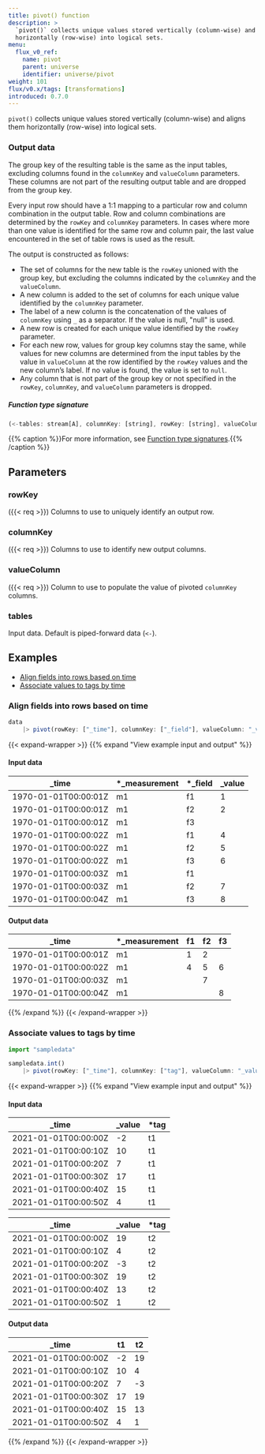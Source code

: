 ```yaml
---
title: pivot() function
description: >
  `pivot()` collects unique values stored vertically (column-wise) and aligns them
  horizontally (row-wise) into logical sets.
menu:
  flux_v0_ref:
    name: pivot
    parent: universe
    identifier: universe/pivot
weight: 101
flux/v0.x/tags: [transformations]
introduced: 0.7.0
---
```


<!------------------------------------------------------------------------------

IMPORTANT: This page was generated from comments in the Flux source code. Any
edits made directly to this page will be overwritten the next time the
documentation is generated. 

To make updates to this documentation, update the function comments above the
function definition in the Flux source code:

https://github.com/influxdata/flux/blob/master/stdlib/universe/universe.flux#L2047-L2055

Contributing to Flux: https://github.com/influxdata/flux#contributing
Fluxdoc syntax: https://github.com/influxdata/flux/blob/master/docs/fluxdoc.md

------------------------------------------------------------------------------->

`pivot()` collects unique values stored vertically (column-wise) and aligns them
horizontally (row-wise) into logical sets.

### Output data
The group key of the resulting table is the same as the input tables,
excluding columns found in the `columnKey` and `valueColumn` parameters.
These columns are not part of the resulting output table and are dropped from
the group key.

Every input row should have a 1:1 mapping to a particular row and column
combination in the output table. Row and column combinations are determined
by the `rowKey` and `columnKey` parameters. In cases where more than one
value is identified for the same row and column pair, the last value
encountered in the set of table rows is used as the result.

The output is constructed as follows:

- The set of columns for the new table is the `rowKey` unioned with the group key,
  but excluding the columns indicated by the `columnKey` and the `valueColumn`.
- A new column is added to the set of columns for each unique value
  identified by the `columnKey` parameter.
- The label of a new column is the concatenation of the values of `columnKey`
  using `_` as a separator. If the value is null, "null" is used.
- A new row is created for each unique value identified by the
  `rowKey` parameter.
- For each new row, values for group key columns stay the same, while values
  for new columns are determined from the input tables by the value in
  `valueColumn` at the row identified by the `rowKey` values and the new
  column’s label. If no value is found, the value is set to `null`.
- Any column that is not part of the group key or not specified in the
  `rowKey`, `columnKey`, and `valueColumn` parameters is dropped.

##### Function type signature

```js
(<-tables: stream[A], columnKey: [string], rowKey: [string], valueColumn: string) => stream[B] where A: Record, B: Record
```

{{% caption %}}For more information, see [Function type signatures](/flux/v0/function-type-signatures/).{{% /caption %}}

## Parameters

### rowKey
({{< req >}})
Columns to use to uniquely identify an output row.



### columnKey
({{< req >}})
Columns to use to identify new output columns.



### valueColumn
({{< req >}})
Column to use to populate the value of pivoted `columnKey` columns.



### tables

Input data. Default is piped-forward data (`<-`).




## Examples

- [Align fields into rows based on time](#align-fields-into-rows-based-on-time)
- [Associate values to tags by time](#associate-values-to-tags-by-time)

### Align fields into rows based on time

```js
data
    |> pivot(rowKey: ["_time"], columnKey: ["_field"], valueColumn: "_value")

```

{{< expand-wrapper >}}
{{% expand "View example input and output" %}}

#### Input data

| _time                | *_measurement | *_field | _value  |
| -------------------- | ------------- | ------- | ------- |
| 1970-01-01T00:00:01Z | m1            | f1      | 1       |
| 1970-01-01T00:00:01Z | m1            | f2      | 2       |
| 1970-01-01T00:00:01Z | m1            | f3      |         |
| 1970-01-01T00:00:02Z | m1            | f1      | 4       |
| 1970-01-01T00:00:02Z | m1            | f2      | 5       |
| 1970-01-01T00:00:02Z | m1            | f3      | 6       |
| 1970-01-01T00:00:03Z | m1            | f1      |         |
| 1970-01-01T00:00:03Z | m1            | f2      | 7       |
| 1970-01-01T00:00:04Z | m1            | f3      | 8       |


#### Output data

| _time                | *_measurement | f1  | f2  | f3  |
| -------------------- | ------------- | --- | --- | --- |
| 1970-01-01T00:00:01Z | m1            | 1   | 2   |     |
| 1970-01-01T00:00:02Z | m1            | 4   | 5   | 6   |
| 1970-01-01T00:00:03Z | m1            |     | 7   |     |
| 1970-01-01T00:00:04Z | m1            |     |     | 8   |

{{% /expand %}}
{{< /expand-wrapper >}}

### Associate values to tags by time

```js
import "sampledata"

sampledata.int()
    |> pivot(rowKey: ["_time"], columnKey: ["tag"], valueColumn: "_value")

```

{{< expand-wrapper >}}
{{% expand "View example input and output" %}}

#### Input data

| _time                | _value  | *tag |
| -------------------- | ------- | ---- |
| 2021-01-01T00:00:00Z | -2      | t1   |
| 2021-01-01T00:00:10Z | 10      | t1   |
| 2021-01-01T00:00:20Z | 7       | t1   |
| 2021-01-01T00:00:30Z | 17      | t1   |
| 2021-01-01T00:00:40Z | 15      | t1   |
| 2021-01-01T00:00:50Z | 4       | t1   |

| _time                | _value  | *tag |
| -------------------- | ------- | ---- |
| 2021-01-01T00:00:00Z | 19      | t2   |
| 2021-01-01T00:00:10Z | 4       | t2   |
| 2021-01-01T00:00:20Z | -3      | t2   |
| 2021-01-01T00:00:30Z | 19      | t2   |
| 2021-01-01T00:00:40Z | 13      | t2   |
| 2021-01-01T00:00:50Z | 1       | t2   |


#### Output data

| _time                | t1  | t2  |
| -------------------- | --- | --- |
| 2021-01-01T00:00:00Z | -2  | 19  |
| 2021-01-01T00:00:10Z | 10  | 4   |
| 2021-01-01T00:00:20Z | 7   | -3  |
| 2021-01-01T00:00:30Z | 17  | 19  |
| 2021-01-01T00:00:40Z | 15  | 13  |
| 2021-01-01T00:00:50Z | 4   | 1   |

{{% /expand %}}
{{< /expand-wrapper >}}
